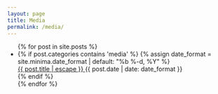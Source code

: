 ```yaml
---
layout: page
title: Media
permalink: /media/
---
```


<ul class="post-list">
  {% for post in site.posts %}
  <li>
    {% if post.categories contains 'media' %}
    {% assign date_format = site.minima.date_format | default: "%b %-d, %Y" %}
    <div>
      <a class="post-link" href="{{ post.url | relative_url }}">
        {{ post.title | escape }}
      </a>
      <span class="post-meta"> {{ post.date | date: date_format }}</span>
    </div>
    {% endif %}
  </li>
  {% endfor %}
</ul>
